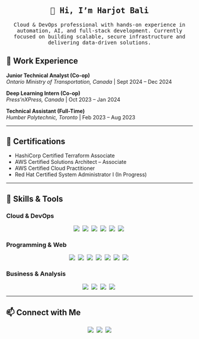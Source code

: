 <h2 align="center"><samp>👋 Hi, I’m Harjot Bali</samp></h2>
<p align="center">
  <samp>Cloud & DevOps professional with hands-on experience in automation, AI, and full-stack development. Currently focused on building scalable, secure infrastructure and delivering data-driven solutions.</samp>
</p>


## 💼 Work Experience

**Junior Technical Analyst (Co-op)**  
*Ontario Ministry of Transportation, Canada* | Sept 2024 – Dec 2024  

**Deep Learning Intern (Co-op)**  
*Press’nXPress, Canada* | Oct 2023 – Jan 2024  

**Technical Assistant (Full-Time)**  
*Humber Polytechnic, Toronto* | Feb 2023 – Aug 2023  

---


## 📜 Certifications
- HashiCorp Certified Terraform Associate  
- AWS Certified Solutions Architect – Associate  
- AWS Certified Cloud Practitioner  
- Red Hat Certified System Administrator I (In Progress)  

---

## 🧰 Skills & Tools

### Cloud & DevOps  
<p align="center">
  <img src="https://img.shields.io/badge/AWS-232F3E?style=for-the-badge&logo=amazonaws&logoColor=white" />&nbsp;
  <img src="https://img.shields.io/badge/Microsoft_Azure-0078D4?style=for-the-badge&logo=microsoftazure&logoColor=white" />&nbsp;
  <img src="https://img.shields.io/badge/GCP-4285F4?style=for-the-badge&logo=googlecloud&logoColor=white" />&nbsp;
  <img src="https://img.shields.io/badge/Docker-2496ED?style=for-the-badge&logo=docker&logoColor=white" />&nbsp;
  <img src="https://img.shields.io/badge/Kubernetes-326CE5?style=for-the-badge&logo=kubernetes&logoColor=white" />&nbsp;
  <img src="https://img.shields.io/badge/Terraform-7B42BC?style=for-the-badge&logo=terraform&logoColor=white" />&nbsp;
</p>

### Programming & Web  
<p align="center">
  <img src="https://img.shields.io/badge/Python-3776AB?style=for-the-badge&logo=python&logoColor=white" />&nbsp;
  <img src="https://img.shields.io/badge/JavaScript-F7DF1E?style=for-the-badge&logo=javascript&logoColor=black" />&nbsp;
  <img src="https://img.shields.io/badge/React.js-61DAFB?style=for-the-badge&logo=react&logoColor=black" />&nbsp;
  <img src="https://img.shields.io/badge/Django-092E20?style=for-the-badge&logo=django&logoColor=white" />&nbsp;
  <img src="https://img.shields.io/badge/SQL-4479A1?style=for-the-badge&logo=mysql&logoColor=white" />&nbsp;
  <img src="https://img.shields.io/badge/HTML5-E34F26?style=for-the-badge&logo=html5&logoColor=black" />&nbsp;
  <img src="https://img.shields.io/badge/CSS3-1572B6?style=for-the-badge&logo=css3&logoColor=white" />&nbsp;
</p>

### Business & Analysis  
<p align="center">
  <img src="https://img.shields.io/badge/JIRA-0052CC?style=for-the-badge&logo=jira&logoColor=white" />&nbsp;
  <img src="https://img.shields.io/badge/Azure_DevOps-0078D4?style=for-the-badge&logo=azuredevops&logoColor=white" />&nbsp;
  <img src="https://img.shields.io/badge/Power_BI-F2C811?style=for-the-badge&logo=power-bi&logoColor=black" />&nbsp;
  <img src="https://img.shields.io/badge/Tableau-E97627?style=for-the-badge&logo=tableau&logoColor=white" />&nbsp;
</p>



---

## 📫 Connect with Me
<p align="center">
  <a href="https://github.com/HarjotSB6" target="_blank"><img src="https://img.shields.io/badge/GitHub-181717?style=for-the-badge&logo=github&logoColor=white" /></a>&nbsp;
  <a href="https://www.linkedin.com/in/harjot-singh-1a68481b8/" target="_blank"><img src="https://img.shields.io/badge/LinkedIn-0077B5?style=for-the-badge&logo=linkedin&logoColor=white" /></a>&nbsp;
  <a href="mailto:harjotsb56@gmail.com"><img src="https://img.shields.io/badge/Gmail-D14836?style=for-the-badge&logo=gmail&logoColor=white" /></a>
</p>
